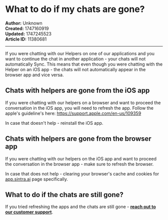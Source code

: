 # What to do if my chats are gone?

**Author:** Unknown  
**Created:** 1747160919  
**Updated:** 1747245523  
**Article ID:** 11380681  

---

If you were chatting with our Helpers on one of our applications and you want to continue the chat in another application - your chats will not automatically Sync. This means that even though you were chatting with the Helper on an iOS app - the chats will not automatically appear in the browser app and vice versa.

## Chats with helpers are gone from the iOS app

If you were chatting with our helpers on a browser and want to proceed the conversation in the iOS app, you will need to refresh the app. Follow the apple's guideline's here: <https://support.apple.com/en-us/109359>

In case that doesn't help - reinstall the iOS app.

## Chats with helpers are gone from the browser app

If you were chatting with our helpers on the iOS app and want to proceed the conversation in the browser app - make sure to refresh the browser.

In case that does not help - clearing your browser's cache and cookies for [app.sintra.ai](https://app.sintra.ai) page specifically. 

## What to do if the chats are still gone?

If you tried refreshing the apps and the chats are still gone - **[reach out to our customer support](https://help.sintra.ai/en/articles/9675474-how-to-reach-sintra-s-customer-support)**.

